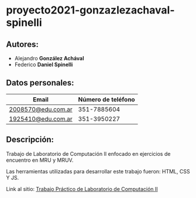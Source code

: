 # proyecto2021-gonzazlezachaval-spinelli

## Autores: 
* Alejandro **González Achával**
* Federico **Daniel Spinelli**

## Datos personales:
|  Email  | Número de teléfono |
|---------|--------------------|
| 2008570@edu.com.ar | 351-7885604 |
| 1925410@edu.com.ar | 351-3950227 |

## Descripción:  
Trabajo de Laboratorio de Computación II enfocado en ejercicios de encuentro en MRU y MRUV.

Las herramientas utilizadas para desarrollar este trabajo fueron: HTML, CSS Y JS.

Link al sitio: [Trabajo Práctico de Laboratorio de Computación II](https://github.com/UCC-LabCompu2/proyecto2021-gonzalezachaval/blob/main/index.html)

